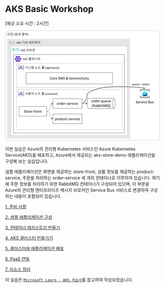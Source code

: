 # AKS Basic Workshop

[예상 소요 시간 : 2시간]

![image.png](./images/image.png)

이번 실습은 Azure의 관리형 Kubernetes 서비스인 Azure Kubernetes Service(AKS)를 배포하고, Azure에서 제공되는 aks-store-demo 애플리케이션을 구성해 보는 실습입니다.

샘플 애플리케이션은 화면을 제공하는 store-front, 상품 정보를 제공하는 product-service, 주문을 처리하는 order-service 세 개의 컨테이너로 이루어져 있습니다. 여기에 주문 정보를 처리하기 위한 RabbitMQ 컨테이너가 구성되어 있으며, 이 부분을 Azure의  관리형 엔터프라이즈 메시지 브로커인 Service Bus 서비스로 변경하여 구성하는 내용이 포함되어 있습니다.

[1. 준비 사항](./1.%20준비%20사항/)

[2. 샘플 애플리케이션 구성](./2.%20샘플%20애플리케이션%20구성/)

[3. 컨테이너 레지스트리 만들기](./3.%20컨테이너%20레지스트리%20만들기/)

[4. AKS 클러스터 만들기기](./4.%20AKS%20클러스터%20만들기/)

[5. 클러스터에 애플리케이션 배포](./5.%20클러스터에%20애플리케이션%20배포/)

[6. PaaS 연동](./6.%20PaaS%20연동/)

[7. 리소스 정리](./7.%20리소스%20정리/)

이 실습은 [`Microsoft Learn - AKS 자습서`](https://learn.microsoft.com/ko-kr/azure/aks/tutorial-kubernetes-prepare-app?tabs=azure-cli)를 참고하여 작성되었습니다.